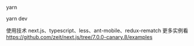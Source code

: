 
yarn

yarn dev

使用技术 next.js、typescript、less、ant-mobile、redux-rematch
更多实例看  https://github.com/zeit/next.js/tree/7.0.0-canary.8/examples
